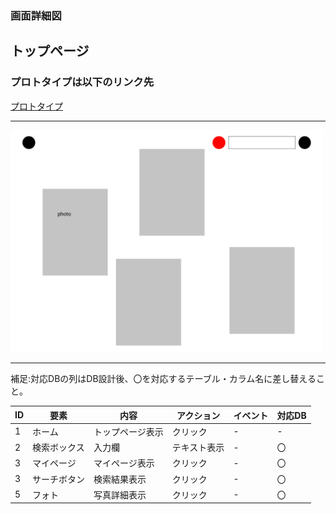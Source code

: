### 画面詳細図
## トップページ
### プロトタイプは以下のリンク先
[プロトタイプ](https://www.figma.com/file/b0Huje03rKrPFYq7ig1SKz/Untitled?node-id=0%3A1)
*****
<img src="../画面詳細img/Desktop - 1.png" width="500">

*****

補足:対応DBの列はDB設計後、〇を対応するテーブル・カラム名に差し替えること。

|ID|要素|内容|アクション|イベント|対応DB|
|---|---|---|---|---|---|
|1|ホーム|トップページ表示|クリック|-|-|
|2|検索ボックス|入力欄|テキスト表示|-|〇|
|3|マイページ|マイページ表示|クリック|-|〇|
|3|サーチボタン|検索結果表示|クリック|-|〇|
|5|フォト|写真詳細表示|クリック|-|〇|

